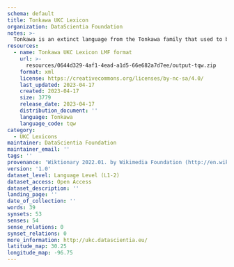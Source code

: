 ```yaml
---
schema: default
title: Tonkawa UKC Lexicon
organization: DataScientia Foundation
notes: >-
  Tonkawa is an extinct language from the Tonkawa family that used to be spoken in North America. The UKC Lexicon of Tonkawa is represented as a lexico-semantic network. It consists of words, word senses, synsets, as well as sense-level and synset-level relationships
resources:
  - name: Tonkawa UKC Lexicon LMF format
    url: >-
      resources/0644d329-4af1-4ead-a1d5-66e682a7d7ee/output-tqw.zip
    format: xml
    license: https://creativecommons.org/licenses/by-nc-sa/4.0/
    last_updated: 2023-04-17
    created: 2023-04-17
    size: 3779
    release_date: 2023-04-17
    distribution_document: ''
    language: Tonkawa
    language_code: tqw
category:
  - UKC Lexicons
maintainer: DataScientia Foundation
maintainer_email: ''
tags: ''
provenance: 'Wiktionary 2022.01. by Wikimedia Foundation (http://en.wiktionary.org); CogNet 2.1 by Khuyagbaatar Batsuren, National University of Mongolia (http://cognet.ukc.disi.unitn.it); Native Languages of the Americas 2021.11. by Laura Redish and Orrin Lewis (http://www.native-languages.org); Princeton WordNet 2.1 by Princeton University (https://wordnet.princeton.edu)'
version: '1.0'
dataset_level: Language Level (L1-2)
dataset_access: Open Access
dataset_description: ''
landing_page: ''
date_of_collection: ''
words: 39
synsets: 53
senses: 54
sense_relations: 0
synset_relations: 0
more_information: http://ukc.datascientia.eu/
latitude_map: 30.25
longitude_map: -96.75
---
```

